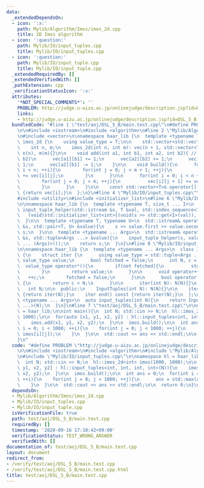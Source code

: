 ```yaml
---
data:
  _extendedDependsOn:
  - icon: ':x:'
    path: Mylib/Algorithm/Imos/imos_2d.cpp
    title: 2D Imos algorithm
  - icon: ':question:'
    path: Mylib/IO/input_tuples.cpp
    title: Mylib/IO/input_tuples.cpp
  - icon: ':question:'
    path: Mylib/IO/input_tuple.cpp
    title: Mylib/IO/input_tuple.cpp
  _extendedRequiredBy: []
  _extendedVerifiedWith: []
  _pathExtension: cpp
  _verificationStatusIcon: ':x:'
  attributes:
    '*NOT_SPECIAL_COMMENTS*': ''
    PROBLEM: http://judge.u-aizu.ac.jp/onlinejudge/description.jsp?id=DSL_5_B
    links:
    - http://judge.u-aizu.ac.jp/onlinejudge/description.jsp?id=DSL_5_B
  bundledCode: "#line 1 \"test/aoj/DSL_5_B/main.test.cpp\"\n#define PROBLEM \"http://judge.u-aizu.ac.jp/onlinejudge/description.jsp?id=DSL_5_B\"\
    \n\n#include <iostream>\n#include <algorithm>\n#line 2 \"Mylib/Algorithm/Imos/imos_2d.cpp\"\
    \n#include <vector>\n\nnamespace haar_lib {\n  template <typename T>\n  struct\
    \ imos_2d {\n    using value_type = T;\n\n    std::vector<std::vector<T>> vec;\n\
    \    int n, m;\n    imos_2d(int n, int m): vec(n + 1, std::vector<T>(m + 1)),\
    \ n(n), m(m){}\n\n    void add(int a1, int b1, int a2, int b2){ // [a1, a2) [b1,\
    \ b2)\n      vec[a1][b1] += 1;\n      vec[a2][b2] += 1;\n      vec[a1][b2] -=\
    \ 1;\n      vec[a2][b1] -= 1;\n    }\n\n    void build(){\n      for(int i = 0;\
    \ i < n; ++i){\n        for(int j = 0; j < m + 1; ++j){\n          vec[i + 1][j]\
    \ += vec[i][j];\n        }\n      }\n\n      for(int i = 0; i < n + 1; ++i){\n\
    \        for(int j = 0; j < m; ++j){\n          vec[i][j + 1] += vec[i][j];\n\
    \        }\n      }\n    }\n\n    const std::vector<T>& operator[](size_t i) const\
    \ {return vec[i];}\n  };\n}\n#line 4 \"Mylib/IO/input_tuples.cpp\"\n#include <tuple>\n\
    #include <utility>\n#include <initializer_list>\n#line 6 \"Mylib/IO/input_tuple.cpp\"\
    \n\nnamespace haar_lib {\n  template <typename T, size_t ... I>\n  static void\
    \ input_tuple_helper(std::istream &s, T &val, std::index_sequence<I ...>){\n \
    \   (void)std::initializer_list<int>{(void(s >> std::get<I>(val)), 0) ...};\n\
    \  }\n\n  template <typename T, typename U>\n  std::istream& operator>>(std::istream\
    \ &s, std::pair<T, U> &value){\n    s >> value.first >> value.second;\n    return\
    \ s;\n  }\n\n  template <typename ... Args>\n  std::istream& operator>>(std::istream\
    \ &s, std::tuple<Args ...> &value){\n    input_tuple_helper(s, value, std::make_index_sequence<sizeof\
    \ ... (Args)>());\n    return s;\n  }\n}\n#line 8 \"Mylib/IO/input_tuples.cpp\"\
    \n\nnamespace haar_lib {\n  template <typename ... Args>\n  class InputTuples\
    \ {\n    struct iter {\n      using value_type = std::tuple<Args ...>;\n     \
    \ value_type value;\n      bool fetched = false;\n      int N, c = 0;\n\n    \
    \  value_type operator*(){\n        if(not fetched){\n          std::cin >> value;\n\
    \        }\n        return value;\n      }\n\n      void operator++(){\n     \
    \   ++c;\n        fetched = false;\n      }\n\n      bool operator!=(iter &) const\
    \ {\n        return c < N;\n      }\n\n      iter(int N): N(N){}\n    };\n\n \
    \   int N;\n\n  public:\n    InputTuples(int N): N(N){}\n\n    iter begin() const\
    \ {return iter(N);}\n    iter end() const {return iter(N);}\n  };\n\n  template\
    \ <typename ... Args>\n  auto input_tuples(int N){\n    return InputTuples<Args\
    \ ...>(N);\n  }\n}\n#line 7 \"test/aoj/DSL_5_B/main.test.cpp\"\n\nnamespace hl\
    \ = haar_lib;\n\nint main(){\n  int N; std::cin >> N;\n  hl::imos_2d<int> imos(1000,\
    \ 1000);\n\n  for(auto [x1, y1, x2, y2] : hl::input_tuples<int, int, int, int>(N)){\n\
    \    imos.add(x1, y1, x2, y2);\n  }\n\n  imos.build();\n\n  int ans = 0;\n  for(int\
    \ i = 0; i < 1000; ++i){\n    for(int j = 0; j < 1000; ++j){\n      ans = std::max(ans,\
    \ imos[i][j]);\n    }\n  }\n\n  std::cout << ans << std::endl;\n\n  return 0;\n\
    }\n"
  code: "#define PROBLEM \"http://judge.u-aizu.ac.jp/onlinejudge/description.jsp?id=DSL_5_B\"\
    \n\n#include <iostream>\n#include <algorithm>\n#include \"Mylib/Algorithm/Imos/imos_2d.cpp\"\
    \n#include \"Mylib/IO/input_tuples.cpp\"\n\nnamespace hl = haar_lib;\n\nint main(){\n\
    \  int N; std::cin >> N;\n  hl::imos_2d<int> imos(1000, 1000);\n\n  for(auto [x1,\
    \ y1, x2, y2] : hl::input_tuples<int, int, int, int>(N)){\n    imos.add(x1, y1,\
    \ x2, y2);\n  }\n\n  imos.build();\n\n  int ans = 0;\n  for(int i = 0; i < 1000;\
    \ ++i){\n    for(int j = 0; j < 1000; ++j){\n      ans = std::max(ans, imos[i][j]);\n\
    \    }\n  }\n\n  std::cout << ans << std::endl;\n\n  return 0;\n}\n"
  dependsOn:
  - Mylib/Algorithm/Imos/imos_2d.cpp
  - Mylib/IO/input_tuples.cpp
  - Mylib/IO/input_tuple.cpp
  isVerificationFile: true
  path: test/aoj/DSL_5_B/main.test.cpp
  requiredBy: []
  timestamp: '2020-09-16 17:10:42+09:00'
  verificationStatus: TEST_WRONG_ANSWER
  verifiedWith: []
documentation_of: test/aoj/DSL_5_B/main.test.cpp
layout: document
redirect_from:
- /verify/test/aoj/DSL_5_B/main.test.cpp
- /verify/test/aoj/DSL_5_B/main.test.cpp.html
title: test/aoj/DSL_5_B/main.test.cpp
---
```

